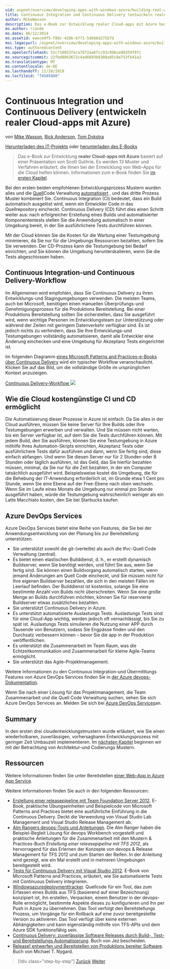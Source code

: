 ```yaml
---
uid: aspnet/overview/developing-apps-with-windows-azure/building-real-world-cloud-apps-with-windows-azure/continuous-integration-and-continuous-delivery
title: Continuous Integration und Continuous Delivery (entwickeln realer Cloud-apps mit Azure) | Microsoft-Dokumentation
author: MikeWasson
description: Das e-Book zur Entwicklung realer Cloud-apps mit Azure basiert auf einer Präsentation von Scott Guthrie. Es werden 13 Muster und Vorgehensweisen erläutert, für die er...
ms.author: riande
ms.date: 06/12/2014
ms.assetid: eaece9f5-f80c-428b-b771-5db66d275b7d
msc.legacyurl: /aspnet/overview/developing-apps-with-windows-azure/building-real-world-cloud-apps-with-windows-azure/continuous-integration-and-continuous-delivery
msc.type: authoredcontent
ms.openlocfilehash: 52c710053feca7872aa6fcc93c99bce90359f8fc
ms.sourcegitcommit: 22fbd8863672c4ad6693b8388ad5c8e753fb41a2
ms.translationtype: MT
ms.contentlocale: de-DE
ms.lasthandoff: 11/28/2019
ms.locfileid: "74585880"
---
```

# <a name="continuous-integration-and-continuous-delivery-building-real-world-cloud-apps-with-azure"></a>Continuous Integration und Continuous Delivery (entwickeln realer Cloud-apps mit Azure)

von [Mike Wasson](https://github.com/MikeWasson), [Rick Anderson]((https://twitter.com/RickAndMSFT)), [Tom Dykstra](https://github.com/tdykstra)

[Herunterladen des IT-Projekts](https://code.msdn.microsoft.com/Fix-It-app-for-Building-cdd80df4) oder [herunterladen des E-Books](https://blogs.msdn.com/b/microsoft_press/archive/2014/07/23/free-ebook-building-cloud-apps-with-microsoft-azure.aspx)

> Das e-Book zur Entwicklung **realer Cloud-apps mit Azure** basiert auf einer Präsentation von Scott Guthrie. Es werden 13 Muster und Verfahren erläutert, die Ihnen bei der Entwicklung von Web-Apps für die Cloud helfen können. Informationen zum e-Book finden Sie [im ersten Kapitel](introduction.md).

Bei den ersten beiden empfohlenen Entwicklungsprozess Mustern wurden alles und die [Quell](source-control.md)Code Verwaltung [automatisiert](automate-everything.md) , und das dritte Prozess Muster kombiniert Sie. Continuous Integration (CI) bedeutet, dass ein Build automatisch ausgelöst wird, wenn ein Entwickler Code in das Quellrepository eincheckt. Continuous Delivery (CD) führt dies einen Schritt weiter aus: nach erfolgreicher Erstellung eines Builds und automatisierter Komponententests stellen Sie die Anwendung automatisch in einer Umgebung bereit, in der Sie ausführlichere Tests durchführen können.

Mit der Cloud können Sie die Kosten für die Wartung einer Testumgebung minimieren, da Sie nur für die Umgebungs Ressourcen bezahlen, sofern Sie Sie verwenden. Der CD-Prozess kann die Testumgebung bei Bedarf einrichten, und Sie können die Umgebung herunterskalieren, wenn Sie die Tests abgeschlossen haben.

## <a name="continuous-integration-and-continuous-delivery-workflow"></a>Continuous Integration-und Continuous Delivery-Workflow

Im Allgemeinen wird empfohlen, dass Sie Continuous Delivery zu ihren Entwicklungs-und Stagingumgebungen verwenden. Die meisten Teams, auch bei Microsoft, benötigen einen manuellen Überprüfungs-und Genehmigungsprozess für die Produktions Bereitstellung. Bei einer Produktions Bereitstellung sollten Sie sicherstellen, dass Sie ausgeführt wird, wenn wichtige Personen im Entwicklungsteam zur Unterstützung oder während der Zeiten mit geringem Datenverkehr verfügbar sind. Es ist jedoch nichts zu verhindern, dass Sie Ihre Entwicklungs-und Testumgebungen vollständig automatisieren, damit alle Entwickler eine Änderung einchecken und eine Umgebung für Akzeptanz Tests eingerichtet ist.

Im folgenden Diagramm [eines Microsoft Patterns and Practices-e-Books über Continuous Delivery](https://aka.ms/ReleasePipeline) wird ein typischer Workflow veranschaulicht. Klicken Sie auf das Bild, um die vollständige Größe im ursprünglichen Kontext anzuzeigen.

[Continuous Delivery-Workflow ![](continuous-integration-and-continuous-delivery/_static/image1.png)](https://msdn.microsoft.com/library/dn449955.aspx)

## <a name="how-the-cloud-enables-cost-effective-ci-and-cd"></a>Wie die Cloud kostengünstige CI und CD ermöglicht

Die Automatisierung dieser Prozesse in Azure ist einfach. Da Sie alles in der Cloud ausführen, müssen Sie keine Server für Ihre Builds oder Ihre Testumgebungen erwerben und verwalten. Und Sie müssen nicht warten, bis ein Server verfügbar ist, auf dem Sie die Tests durchführen können. Mit jedem Build, den Sie ausführen, können Sie eine Testumgebung in Azure mithilfe Ihres Automation-Skripts einrichten, Akzeptanz Tests oder ausführlichere Tests dafür ausführen und dann, wenn Sie fertig sind, diese einfach abfangen. Und wenn Sie diesen Server nur für 2 Stunden oder 8 Stunden oder täglich ausführen, ist das Geld, das Sie hierfür bezahlen müssen, minimal, da Sie nur für die Zeit bezahlen, in der ein Computer tatsächlich ausgeführt wird. Beispielsweise kostet die Umgebung, die für die Behebung der IT-Anwendung erforderlich ist, im Grunde etwa 1 Cent pro Stunde, wenn Sie eine Ebene auf der Free-Ebene nach oben wechseln. Wenn Sie im Laufe eines Monats die Umgebung nur einmal pro Stunde ausgeführt haben, würde die Testumgebung wahrscheinlich weniger als ein Latte Macchiato kosten, den Sie bei Starbucks kaufen.

## <a name="azure-devops-services"></a>Azure DevOps Services 

Azure DevOps Services bietet eine Reihe von Features, die Sie bei der Anwendungsentwicklung von der Planung bis zur Bereitstellung unterstützen.

- Sie unterstützt sowohl die git-(verteilte) als auch die tfvc-Quell Code Verwaltung (zentral).
- Es bietet einen elastischen Builddienst, d. h., er erstellt dynamisch Buildserver, wenn Sie benötigt werden, und führt Sie aus, wenn Sie fertig sind. Sie können einen Buildvorgang automatisch starten, wenn jemand Änderungen am Quell Code eincheckt, und Sie müssen nicht für Ihre eigenen Buildserver bezahlen, die sich in den meisten Fällen im Leerlauf befinden. Der Builddienst ist kostenlos, solange Sie eine bestimmte Anzahl von Builds nicht überschreiten. Wenn Sie eine große Menge an Builds durchführen möchten, können Sie für reservierte Buildserver etwas zusätzliches bezahlen.
- Sie unterstützt Continuous Delivery in Azure.
- Es unterstützt automatisierte Auslastungs Tests. Auslastungs Tests sind für eine Cloud-App wichtig, werden jedoch oft vernachlässigt, bis Sie zu spät ist. Auslastungs Tests simulieren die Nutzung einer APP durch Tausende von Benutzern, sodass Sie Engpässe finden und den Durchsatz verbessern können – bevor Sie die app in der Produktion veröffentlichen.
- Es unterstützt die Zusammenarbeit im Team Raum, was die Echtzeitkommunikation und Zusammenarbeit für kleine Agile-Teams ermöglicht.
- Sie unterstützt das Agile-Projektmanagement.

Weitere Informationen zu den Continuous Integration-und Übermittlungs Features von Azure DevOps Services finden Sie in [der Azure devops-Dokumentation](/azure/devops/index).

Wenn Sie nach einer Lösung für das Projektmanagement, die Team Zusammenarbeit und die Quell Code Verwaltung suchen, sehen Sie sich Azure DevOps Services an. Melden Sie sich bei [Azure DevOps Services](https://dev.azure.com/)an.

## <a name="summary"></a>Summary

In den ersten drei cloudentwicklungstmustern wurde erläutert, wie Sie einen wiederholbaren, zuverlässigen, vorhersagbaren Entwicklungsprozess mit geringer Zeit Umbauzeit implementieren. Im [nächsten Kapitel](web-development-best-practices.md) beginnen wir mit der Betrachtung von Architektur-und Codierungs Mustern.

## <a name="resources"></a>Ressourcen

Weitere Informationen finden Sie unter Bereitstellen [einer Web-App in Azure App Service](https://azure.microsoft.com/documentation/articles/web-sites-deploy/).

Weitere Informationen finden Sie auch in den folgenden Ressourcen:

- [Erstellung einer releasepipeline mit Team Foundation Server 2012](https://aka.ms/ReleasePipeline). E-Book, praktische Übungseinheiten und Beispielcode von Microsoft Patterns and Practices bietet eine ausführliche Einführung in die Continuous Delivery. Deckt die Verwendung von Visual Studio Lab Management und Visual Studio Release Management ab.
- [Alm Rangers devops-Tools und Anleitungen](https://aka.ms/vsarsolutions/). Die Alm Ranger haben die Beispiel-Begleit Lösung für devops Workbench vorgestellt und praktische Anleitungen für die Zusammenarbeit mit den Mustern &amp; Practices-Buch *Erstellung einer releasepipeline mit TFS 2012*, als hervorragend für das Erlernen der Konzepte von devops &amp; Release Management für TFS 2012 und zum Starten der Reifen. In der Anleitung wird gezeigt, wie ein Mal erstellt und in mehreren Umgebungen bereitgestellt wird.
- [Tests für Continuous Delivery mit Visual Studio 2012](https://msdn.microsoft.com/library/jj159345.aspx). E-Book von Microsoft Patterns and Practices, erläutert, wie Sie automatisierte Tests mit Continuous Delivery integrieren.
- [Windowsazuredeploymenttracker](https://github.com/RyanTBerry/WindowsAzureDeploymentTracker). Quellcode für ein Tool, das zum Erfassen eines Builds aus TFS (basierend auf einer Bezeichnung) konzipiert ist, ihn erstellen, Verpacken, einem Benutzer in der devops-Rolle ermöglicht, bestimmte Aspekte dieses zu konfigurieren und ihn per Push in Azure zu übernehmen. Das Tool verfolgt den Bereitstellungs Prozess, um Vorgänge für ein Rollback auf eine zuvor bereitgestellte Version zu aktivieren. Das Tool verfügt über keine externen Abhängigkeiten und kann eigenständig mithilfe von TFS-APIs und dem Azure SDK funktionsfähig sein.
- [Continuous Delivery: zuverlässige Software Releases durch Build-, Test-und Bereitstellungs Automatisierung](https://www.amazon.com/Continuous-Delivery-Deployment-Automation-Addison-Wesley/dp/0321601912/ref=sr_1_1?s=books&amp;ie=UTF8&amp;qid=1377126361). Buch von Jez bescheiden.
- [Release! entwerfen und Bereitstellen von Produktions bereiter Software](https://www.amazon.com/Release-It-Production-Ready-Pragmatic-Programmers/dp/0978739213). Buch von Michael T. Nygard.

> [!div class="step-by-step"]
> [Zurück](source-control.md)
> [Weiter](web-development-best-practices.md)
